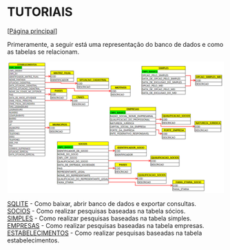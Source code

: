 # TUTORIAIS #

[[Página principal](../README.md)]

Primeramente, a seguir está uma representação do banco de dados e como as tabelas se relacionam.

![Banco de Dados](../files/relation.png)

[SQLITE](SQLITE.md) - Como baixar, abrir banco de dados e exportar consultas.<br>
[SOCIOS](SOCIOS.md) - Como realizar pesquisas baseadas na tabela sócios.<br>
[SIMPLES](SIMPLES.md) - Como realizar pesquisas baseadas na tabela simples.<br>
[EMPRESAS](EMPRESAS.md) - Como realizar pesquisas baseadas na tabela empresas.<br>
[ESTABELECIMENTOS](ESTABELECIMENTOS.md) - Como realizar pesquisas baseadas na tabela estabelecimentos.<br>